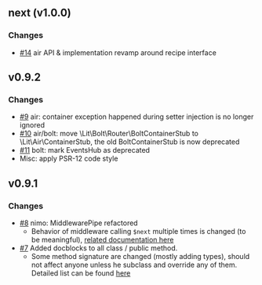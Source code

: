 
## next (v1.0.0)

### Changes

- [#14](https://github.com/litphp/litphp/pull/14) air API & implementation revamp around recipe interface

## v0.9.2

### Changes

- [#9](https://github.com/litphp/litphp/pull/9) air: container exception happened during setter injection is no longer ignored
- [#10](https://github.com/litphp/litphp/pull/10) air/bolt: move \Lit\Bolt\Router\BoltContainerStub to \Lit\Air\ContainerStub, the old BoltContainerStub is now deprecated
- [#11](https://github.com/litphp/litphp/pull/11) bolt: mark EventsHub as deprecated
- Misc: apply PSR-12 code style

## v0.9.1

### Changes

- [#8](https://github.com/litphp/litphp/pull/8) nimo: MiddlewarePipe refactored
  - Behavior of middleware calling `$next` multiple times is changed (to be meaningful), [related documentation here](http://litphp.github.io/docs/nimo#next-passed-to-middleware)
- [#7](https://github.com/litphp/litphp/pull/7) Added docblocks to all class / public method.
  - Some method signature are changed (mostly adding types), should not affect anyone unless he subclass and override any of them. Detailed list can be found [here](https://github.com/litphp/litphp/pull/7)
